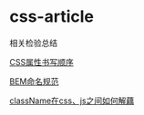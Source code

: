 # css-article
相关检验总结

[CSS属性书写顺序](https://github.com/chinatjc/css-article/blob/master/css-property-order.md)

[BEM命名规范](https://github.com/chinatjc/css-article/blob/master/BEM.md)

[className在css、js之间如何解藕](https://github.com/chinatjc/css-article/blob/master/className-css-js.md)

